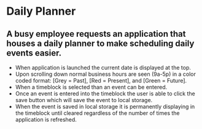 # Daily Planner
## A busy employee requests an application that houses a daily planner to make scheduling daily events easier.
* When application is launched the current date is displayed at the top.
* Upon scrolling down normal business hours are seen (9a-5p) in a color coded format: [Grey = Past], [Red = Present], and [Green = Future].
* When a timeblock is selected than an event can be entered.
* Once an event is entered into the timeblock the user is able to click the save button which will save the event to local storage.
* When the event is saved in local storage it is permanently displaying in the timeblock until cleared regardless of the number of times the application is refreshed.
## 
